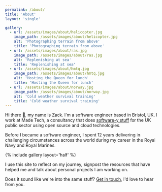 ```yaml
---
permalink: /about/
title: 'About'
layout: 'single'

gallery:
  - url: /assets/images/about/helicopter.jpg
    image_path: /assets/images/about/helicopter.jpg
    alt: 'Photographing terrain from above'
    title: 'Photographing terrain from above'
  - url: /assets/images/about/ras.jpg
    image_path: /assets/images/about/ras.jpg
    alt: 'Replenishing at sea'
    title: 'Replenishing at sea'
  - url: /assets/images/about/hmtq.jpg
    image_path: /assets/images/about/hmtq.jpg
    alt: 'Hosting the Queen for lunch'
    title: 'Hosting the Queen for lunch'
  - url: /assets/images/about/norway.jpg
    image_path: /assets/images/about/norway.jpg
    alt: 'Cold weather survival training'
    title: 'Cold weather survival training'
---
```


Hi there 👋, my name is Zack. I'm a software engineer based in Bristol, UK. I work at Made Tech, a consultancy that does [software-y stuff](https://www.madetech.com/services) for the UK public sector using open source and cloud technologies.

Before I became a software engineer, I spent 12 years delivering in challenging circumstances across the world during my career in the Royal Navy and Royal Marines.

{% include gallery layout='half' %}

I use this site to reflect on my journey, signpost the resources that have helped me and talk about personal projects I am working on.

Does it sound like we're into the same stuff? [Get in touch](https://www.linkedin.com/in/zack-adlington), I'd love to hear from you.
